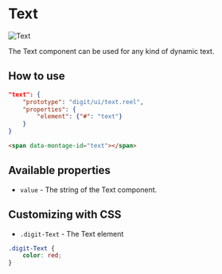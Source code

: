 # Text

![Text](screenshot.png)

The Text component can be used for any kind of dynamic text.

## How to use

```json
"text": {
    "prototype": "digit/ui/text.reel",
    "properties": {
        "element": {"#": "text"}
    }
}
```

```html
<span data-montage-id="text"></span>
```



## Available properties

* `value` - The string of the Text component.



## Customizing with CSS

* `.digit-Text` - The Text element

```css
.digit-Text {
    color: red;
}
```
